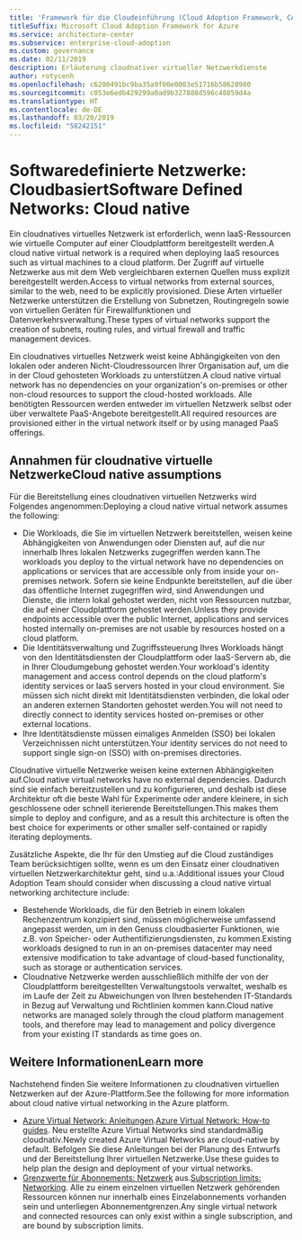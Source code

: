 ```yaml
---
title: 'Framework für die Cloudeinführung (Cloud Adoption Framework, CAF): Softwaredefinierte Netzwerke – Cloudnativ'
titleSuffix: Microsoft Cloud Adoption Framework for Azure
ms.service: architecture-center
ms.subservice: enterprise-cloud-adoption
ms.custom: governance
ms.date: 02/11/2019
description: Erläuterung cloudnativer virtueller Netzwerkdienste
author: rotycenh
ms.openlocfilehash: c6200491bc9ba35a9f00e0003e51716b58628980
ms.sourcegitcommit: c053e6edb429299a0ad9b327888d596c48859d4a
ms.translationtype: HT
ms.contentlocale: de-DE
ms.lasthandoff: 03/20/2019
ms.locfileid: "58242151"
---
```

# <a name="software-defined-networks-cloud-native"></a><span data-ttu-id="7e8db-103">Softwaredefinierte Netzwerke: Cloudbasiert</span><span class="sxs-lookup"><span data-stu-id="7e8db-103">Software Defined Networks: Cloud native</span></span>

<span data-ttu-id="7e8db-104">Ein cloudnatives virtuelles Netzwerk ist erforderlich, wenn IaaS-Ressourcen wie virtuelle Computer auf einer Cloudplattform bereitgestellt werden.</span><span class="sxs-lookup"><span data-stu-id="7e8db-104">A cloud native virtual network is a required when deploying IaaS resources such as virtual machines to a cloud platform.</span></span> <span data-ttu-id="7e8db-105">Der Zugriff auf virtuelle Netzwerke aus mit dem Web vergleichbaren externen Quellen muss explizit bereitgestellt werden.</span><span class="sxs-lookup"><span data-stu-id="7e8db-105">Access to virtual networks from external sources, similar to the web, need to be explicitly provisioned.</span></span> <span data-ttu-id="7e8db-106">Diese Arten virtueller Netzwerke unterstützen die Erstellung von Subnetzen, Routingregeln sowie von virtuellen Geräten für Firewallfunktionen und Datenverkehrsverwaltung.</span><span class="sxs-lookup"><span data-stu-id="7e8db-106">These types of virtual networks support the creation of subnets, routing rules, and virtual firewall and traffic management devices.</span></span>

<span data-ttu-id="7e8db-107">Ein cloudnatives virtuelles Netzwerk weist keine Abhängigkeiten von den lokalen oder anderen Nicht-Cloudressourcen Ihrer Organisation auf, um die in der Cloud gehosteten Workloads zu unterstützen.</span><span class="sxs-lookup"><span data-stu-id="7e8db-107">A cloud native virtual network has no dependencies on your organization's on-premises or other non-cloud resources to support the cloud-hosted workloads.</span></span> <span data-ttu-id="7e8db-108">Alle benötigten Ressourcen werden entweder im virtuellen Netzwerk selbst oder über verwaltete PaaS-Angebote bereitgestellt.</span><span class="sxs-lookup"><span data-stu-id="7e8db-108">All required resources are provisioned either in the virtual network itself or by using managed PaaS offerings.</span></span>

## <a name="cloud-native-assumptions"></a><span data-ttu-id="7e8db-109">Annahmen für cloudnative virtuelle Netzwerke</span><span class="sxs-lookup"><span data-stu-id="7e8db-109">Cloud native assumptions</span></span>

<span data-ttu-id="7e8db-110">Für die Bereitstellung eines cloudnativen virtuellen Netzwerks wird Folgendes angenommen:</span><span class="sxs-lookup"><span data-stu-id="7e8db-110">Deploying a cloud native virtual network assumes the following:</span></span>

- <span data-ttu-id="7e8db-111">Die Workloads, die Sie im virtuellen Netzwerk bereitstellen, weisen keine Abhängigkeiten von Anwendungen oder Diensten auf, auf die nur innerhalb Ihres lokalen Netzwerks zugegriffen werden kann.</span><span class="sxs-lookup"><span data-stu-id="7e8db-111">The workloads you deploy to the virtual network have no dependencies on applications or services that are accessible only from inside your on-premises network.</span></span> <span data-ttu-id="7e8db-112">Sofern sie keine Endpunkte bereitstellen, auf die über das öffentliche Internet zugegriffen wird, sind Anwendungen und Dienste, die intern lokal gehostet werden, nicht von Ressourcen nutzbar, die auf einer Cloudplattform gehostet werden.</span><span class="sxs-lookup"><span data-stu-id="7e8db-112">Unless they provide endpoints accessible over the public Internet, applications and services hosted internally on-premises are not usable by resources hosted on a cloud platform.</span></span>
- <span data-ttu-id="7e8db-113">Die Identitätsverwaltung und Zugriffssteuerung Ihres Workloads hängt von den Identitätsdiensten der Cloudplattform oder IaaS-Servern ab, die in Ihrer Cloudumgebung gehostet werden.</span><span class="sxs-lookup"><span data-stu-id="7e8db-113">Your workload's identity management and access control depends on the cloud platform's identity services or IaaS servers hosted in your cloud environment.</span></span> <span data-ttu-id="7e8db-114">Sie müssen sich nicht direkt mit Identitätsdiensten verbinden, die lokal oder an anderen externen Standorten gehostet werden.</span><span class="sxs-lookup"><span data-stu-id="7e8db-114">You will not need to directly connect to identity services hosted on-premises or other external locations.</span></span>
- <span data-ttu-id="7e8db-115">Ihre Identitätsdienste müssen eimaliges Anmelden (SSO) bei lokalen Verzeichnissen nicht unterstützen.</span><span class="sxs-lookup"><span data-stu-id="7e8db-115">Your identity services do not need to support single sign-on (SSO) with on-premises directories.</span></span>

<span data-ttu-id="7e8db-116">Cloudnative virtuelle Netzwerke weisen keine externen Abhängigkeiten auf.</span><span class="sxs-lookup"><span data-stu-id="7e8db-116">Cloud native virtual networks have no external dependencies.</span></span> <span data-ttu-id="7e8db-117">Dadurch sind sie einfach bereitzustellen und zu konfigurieren, und deshalb ist diese Architektur oft die beste Wahl für Experimente oder andere kleinere, in sich geschlossene oder schnell iterierende Bereitstellungen.</span><span class="sxs-lookup"><span data-stu-id="7e8db-117">This makes them simple to deploy and configure, and as a result this architecture is often the best choice for experiments or other smaller self-contained or rapidly iterating deployments.</span></span>

<span data-ttu-id="7e8db-118">Zusätzliche Aspekte, die Ihr für den Umstieg auf die Cloud zuständiges Team berücksichtigen sollte, wenn es um den Einsatz einer cloudnativen virtuellen Netzwerkarchitektur geht, sind u.a.:</span><span class="sxs-lookup"><span data-stu-id="7e8db-118">Additional issues your Cloud Adoption Team should consider when discussing a cloud native virtual networking architecture include:</span></span>

- <span data-ttu-id="7e8db-119">Bestehende Workloads, die für den Betrieb in einem lokalen Rechenzentrum konzipiert sind, müssen möglicherweise umfassend angepasst werden, um in den Genuss cloudbasierter Funktionen, wie z.B. von Speicher- oder Authentifizierungsdiensten, zu kommen.</span><span class="sxs-lookup"><span data-stu-id="7e8db-119">Existing workloads designed to run in an on-premises datacenter may need extensive modification to take advantage of cloud-based functionality, such as storage or authentication services.</span></span>
- <span data-ttu-id="7e8db-120">Cloudnative Netzwerke werden ausschließlich mithilfe der von der Cloudplattform bereitgestellten Verwaltungstools verwaltet, weshalb es im Laufe der Zeit zu Abweichungen von Ihren bestehenden IT-Standards in Bezug auf Verwaltung und Richtlinien kommen kann.</span><span class="sxs-lookup"><span data-stu-id="7e8db-120">Cloud native networks are managed solely through the cloud platform management tools, and therefore may lead to management and policy divergence from your existing IT standards as time goes on.</span></span>

## <a name="learn-more"></a><span data-ttu-id="7e8db-121">Weitere Informationen</span><span class="sxs-lookup"><span data-stu-id="7e8db-121">Learn more</span></span>

<span data-ttu-id="7e8db-122">Nachstehend finden Sie weitere Informationen zu cloudnativen virtuellen Netzwerken auf der Azure-Plattform.</span><span class="sxs-lookup"><span data-stu-id="7e8db-122">See the following for more information about cloud native virtual networking in the Azure platform.</span></span>

- <span data-ttu-id="7e8db-123">[Azure Virtual Network: Anleitungen](/azure/virtual-network/virtual-network-vnet-plan-design-arm).</span><span class="sxs-lookup"><span data-stu-id="7e8db-123">[Azure Virtual Network: How-to guides](/azure/virtual-network/virtual-network-vnet-plan-design-arm).</span></span> <span data-ttu-id="7e8db-124">Neu erstellte Azure Virtual Networks sind standardmäßig cloudnativ.</span><span class="sxs-lookup"><span data-stu-id="7e8db-124">Newly created Azure Virtual Networks are cloud-native by default.</span></span> <span data-ttu-id="7e8db-125">Befolgen Sie diese Anleitungen bei der Planung des Entwurfs und der Bereitstellung Ihrer virtuellen Netzwerke.</span><span class="sxs-lookup"><span data-stu-id="7e8db-125">Use these guides to help plan the design and deployment of your virtual networks.</span></span>
- <span data-ttu-id="7e8db-126">[Grenzwerte für Abonnements: Netzwerk](/azure/azure-subscription-service-limits?toc=%2fazure%2fvirtual-network%2ftoc.json#networking-limits) aus.</span><span class="sxs-lookup"><span data-stu-id="7e8db-126">[Subscription limits: Networking](/azure/azure-subscription-service-limits?toc=%2fazure%2fvirtual-network%2ftoc.json#networking-limits).</span></span> <span data-ttu-id="7e8db-127">Alle zu einem einzelnen virtuellen Netzwerk gehörenden Ressourcen können nur innerhalb eines Einzelabonnements vorhanden sein und unterliegen Abonnementgrenzen.</span><span class="sxs-lookup"><span data-stu-id="7e8db-127">Any single virtual network and connected resources can only exist within a single subscription, and are bound by subscription limits.</span></span>
